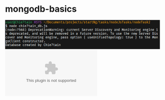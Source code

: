 # mongodb-basics
![This image shows the database created prompt on the terminal](databaseCreated.PNG)
![This image shows the mongo.exe and mongod.exe files in the root folder](mongo.exe_&_mongod.exe)